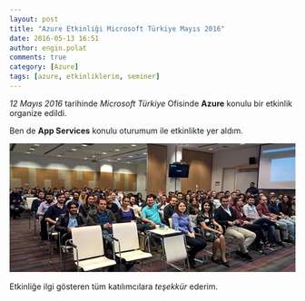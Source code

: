 ```yaml
---
layout: post
title: "Azure Etkinliği Microsoft Türkiye Mayıs 2016"
date: 2016-05-13 16:51
author: engin.polat
comments: true
category: [Azure]
tags: [azure, etkinliklerim, seminer]
---
```

*12 Mayıs 2016* tarihinde *Microsoft Türkiye* Ofisinde **Azure** konulu bir etkinlik organize edildi.

Ben de **App Services** konulu oturumum ile etkinlikte yer aldım.

![](/assets/uploads/2016/05/iskur.jpg)

Etkinliğe ilgi gösteren tüm katılımcılara *teşekkür* ederim.